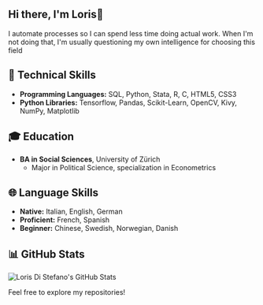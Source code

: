 ## Hi there, I'm Loris👋

I automate processes so I can spend less time doing actual work. 
When I'm not doing that, I'm usually questioning my own intelligence for choosing this field

## 🚀 Technical Skills
- **Programming Languages:** SQL, Python, Stata, R, C, HTML5, CSS3
- **Python Libraries:** Tensorflow, Pandas, Scikit-Learn, OpenCV, Kivy, NumPy, Matplotlib

## 🎓 Education
- **BA in Social Sciences**, University of Zürich
  - Major in Political Science, specialization in Econometrics

## 🌐 Language Skills
- **Native:** Italian, English, German
- **Proficient:** French, Spanish
- **Beginner:** Chinese, Swedish, Norwegian, Danish

## 📊 GitHub Stats
![Loris Di Stefano's GitHub Stats](https://github-readme-stats.vercel.app/api?username=lodist&show_icons=true&theme=radical)

Feel free to explore my repositories!


